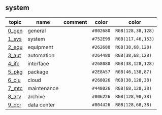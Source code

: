 ## system


| topic             | name          | comment       |color      |color              |
| -----             | ----          | -------       |---        |---                |
| [0_gen][sys_0_gen]| general      |               |`#802680`  |`RGB(128,38,128)`  |
| [1_sys][sys_1_sys]| system        |               |`#752E99`  |`RGB(117,46,153)`  |
| [2_equ][sys_2_equ]| equipment     |               |`#262680`  |`RGB(38,68,128)`   |
| [3_aut][sys_3_aut]| automation    |               |`#264480`  |`RGB(38,68,128)`   |
| [4_ifc][sys_4_ifc]| interface     |               |`#268080`  |`RGB(38,128,128)`  |
| [5_pkg][sys_5_pkg]| package       |               |`#2E8A57`  |`RGB(46,138,87)`   |
| [6_clu][sys_6_clu]| cloud         |               |`#268026`  |`RGB(38,128,38)`   |
| [7_mtc][sys_7_mtc]| maintenance   |               |`#448026`  |`RGB(68,128,38)`   |
| [8_arv][sys_8_arv]| archive       |               |`#806226`  |`RGB(128,98,38)`   |
|[9_dcr][sys_9_dcr] |data center    |               |`#804426`  |`RGB(128,68,38)`   |

[sys_0_gen]: ./0_gen/README.md
[sys_1_sys]: ./1_sys/README.md
[sys_2_equ]: ./2_equ/README.md
[sys_3_aut]: ./3_dcs/README.md
[sys_4_ifc]: ./4_ifc/README.md
[sys_5_pkg]: ./5_pkg/README.md
[sys_6_clu]: ./6_clu/README.md
[sys_7_mtc]: ./7_mtc/README.md
[sys_8_arv]: ./8_arv/README.md
[sys_9_dcr]: ./9_dcr/README.md
